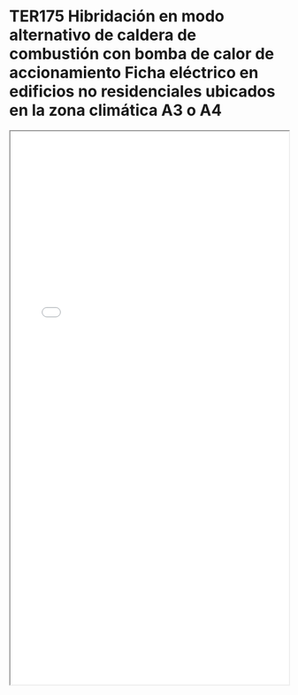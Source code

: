 
# TER175  Hibridación en modo alternativo de caldera de combustión con bomba de calor de accionamiento Ficha eléctrico en edificios no residenciales ubicados en la zona climática A3 o A4

<iframe src="../TER175  Hibridación en modo alternativo de caldera de combustión con bomba de calor de accionamiento Ficha eléctrico en edificios no residenciales ubicados en la zona climática A3 o A4.pdf" width="100%" height="1000px"></iframe>

